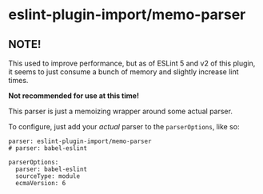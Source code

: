 eslint-plugin-import/memo-parser
================================

NOTE!
-----

This used to improve performance, but as of ESLint 5 and v2 of this plugin, it seems to just consume a bunch of memory and slightly increase lint times.

**Not recommended for use at this time!**

This parser is just a memoizing wrapper around some actual parser.

To configure, just add your *actual* parser to the `parserOptions`, like so:

    parser: eslint-plugin-import/memo-parser
    # parser: babel-eslint

    parserOptions:
      parser: babel-eslint
      sourceType: module
      ecmaVersion: 6

